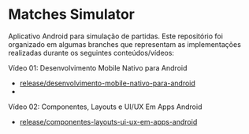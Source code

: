 # Matches Simulator

Aplicativo Android para simulação de partidas. Este repositório foi organizado em algumas branches que representam as implementações realizadas durante os seguintes conteúdos/vídeos:

Vídeo 01: Desenvolvimento Mobile Nativo para Android
  - [release/desenvolvimento-mobile-nativo-para-android](https://github.com/luizz3rs/matches-simulator/tree/release/desenvolvimento-mobile-nativo-para-android)
  - 
Vídeo 02: Componentes, Layouts e UI/UX Em Apps Android
  - [release/componentes-layouts-ui-ux-em-apps-android](https://github.com/luizz3rs/matches-simulator/tree/release/componentes-layouts-ui-ux-em-apps-android)

